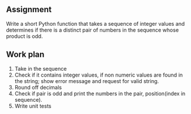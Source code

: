 ## Assignment
Write a short Python function that takes a sequence of integer values and determines if there is a distinct pair of numbers in the sequence whose product is odd.

## Work plan
1. Take in the sequence
2. Check if it contains integer values, if non numeric values are found in the string; show error message and request for valid string.
3. Round off decimals
4. Check if pair is odd and print the numbers in the pair, position(index in sequence).
5. Write unit tests
